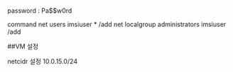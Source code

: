 #

password : Pa$$w0rd

command
net users imsiuser * /add
net localgroup administrators imsiuser /add


##VM 설정

netcidr 설정
10.0.15.0/24
